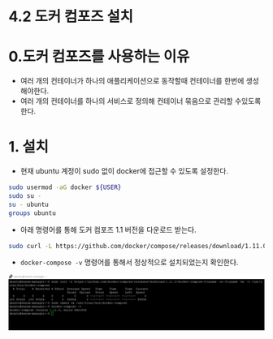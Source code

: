 # 4.2 도커 컴포즈 설치

# 0.도커 컴포즈를 사용하는 이유

- 여러 개의 컨테이너가 하나의 애플리케이션으로 동작할때 컨테이너를 한번에 생성해야한다.
- 여러 개의 컨테이너를 하나의 서비스로 정의해 컨테이너 묶음으로 관리할 수있도록 한다.

# 1. 설치

- 현재 ubuntu 계정이 sudo 없이 docker에 접근할 수 있도록 설정한다.

```bash
sudo usermod -aG docker ${USER}
sudo su -
su - ubuntu
groups ubuntu
```

- 아래 명령어를 통해 도커 컴포즈 1.1 버전을 다운로드 받는다.

```bash
sudo curl -L https://github.com/docker/compose/releases/download/1.11.0/docker-compose-$(uname -s)-$(uname -m) -o /usr/local/bin/docker-compose
```

- `docker-compose -v` 명령어를 통해서 정상적으로 설치되었는지 확인한다.

![Untitled](./images/4-2/Untitled.png)